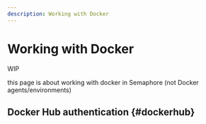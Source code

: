 ```yaml
---
description: Working with Docker
---
```


# Working with Docker

WIP

this page is about working with docker in Semaphore (not Docker agents/environments)

## Docker Hub authentication {#dockerhub}